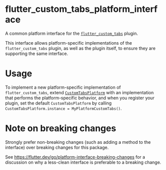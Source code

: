# flutter_custom_tabs_platform_interface

A common platform interface for the [`flutter_custom_tabs`][1] plugin.

This interface allows platform-specific implementations of the `flutter_custom_tabs`
plugin, as well as the plugin itself, to ensure they are supporting the
same interface.

# Usage

To implement a new platform-specific implementation of `flutter_custom_tabs`, extend
[`CustomTabsPlatform`][2] with an implementation that performs the
platform-specific behavior, and when you register your plugin, set the default
`CustomTabsPlatform` by calling
`CustomTabsPlatform.instance = MyPlatformCustomTabs()`.

# Note on breaking changes

Strongly prefer non-breaking changes (such as adding a method to the interface)
over breaking changes for this package.

See https://flutter.dev/go/platform-interface-breaking-changes for a discussion
on why a less-clean interface is preferable to a breaking change.

[1]: ../flutter_custom_tabs
[2]: lib/flutter_custom_tabs_platform_interface.dart